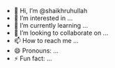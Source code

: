 - 👋 Hi, I’m @shaikhruhullah
- 👀 I’m interested in ...
- 🌱 I’m currently learning ...
- 💞️ I’m looking to collaborate on ...
- 📫 How to reach me ...
- 😄 Pronouns: ...
- ⚡ Fun fact: ...

<!---
shaikhruhullah/shaikhruhullah is a ✨ special ✨ repository because its `README.md` (this file) appears on your GitHub profile.
You can click the Preview link to take a look at your changes.
--->
